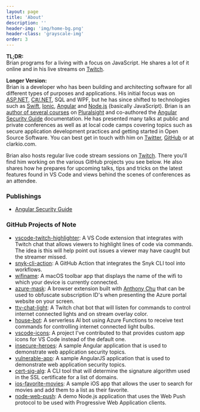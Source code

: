 ```yaml
---
layout: page
title: 'About'
description: ''
header-img: 'img/home-bg.png'
header-class: 'grayscale-img'
order: 3
---
```


**TL;DR:**<br/>
Brian programs for a living with a focus on JavaScript. He shares a lot of it online and in his live streams on <a href="https://twitch.tv/clarkio">Twitch</a>.

**Longer Version:**<br/>
Brian is a developer who has been building and architecting software for all different types of purposes and applications. His initial focus was on <a href="https://www.asp.net/">ASP.NET</a>, <a href="https://www.microsoft.com/net/">C#/.NET</a>, SQL and WPF, but he has since shifted to technologies such as <a href="https://swift.org/getting-started/">Swift</a>, <a href="http://ionicframework.com/">Ionic</a>, <a href="https://angular.io/">Angular</a> and <a href="https://nodejs.org">Node.js</a> (basically JavaScript). Brian is an <a href="https://www.pluralsight.com/authors/brian-clark">author of several courses</a> on <a href="https://www.pluralsight.com/">Pluralsight</a> and co-authored the <a href="https://angular.io/docs/ts/latest/guide/security.html">Angular Security Guide</a> documentation. He has presented many talks at public and private conferences as well as at local code camps covering topics such as secure application development practices and getting started in Open Source Software. You can best get in touch with him on <a href="https://twitter.com/_clarkio">Twitter</a>, <a href="https://github.com/clarkio">GitHub</a> or at clarkio.com.

Brian also hosts regular live code stream sessions on <a href="https://twitch.tv/clarkio">Twitch</a>. There you'll find him working on the various GitHub projects you see below. He also shares how he prepares for upcoming talks, tips and tricks on the latest features found in VS Code and views behind the scenes of conferences as an attendee.

### Publishings

- [Angular Security Guide](https://angular.io/docs/ts/latest/guide/security.html)

### GitHub Projects of Note

- [vscode-twitch-highlighter](https://github.com/clarkio/vscode-twitch-highlighter): A VS Code extension that integrates with Twitch chat that allows viewers to highlight lines of code via commands. The idea is this will help point out issues a viewer may have caught but the streamer missed.
- [snyk-cli-action](https://github.com/clarkio/snyk-cli-action): A GitHub Action that integrates the Snyk CLI tool into workflows.
- [wifiname](https://github.com/clarkio/macos-wifiname): A macOS toolbar app that displays the name of the wifi to which your device is currently connected.
- [azure-mask](https://github.com/clarkio/azure-mask): A browser extension built with [Anthony Chu](https:twitter.com/nthonychu) that can be used to obfuscate subscription ID's when presenting the Azure portal website on your screen.
- [ttv-chat-light](https://github.com/clarkio/ttv-chat-light): A Twitch chat bot that will listen for commands to control internet connected lights and on stream overlay color.
- [house-bot](https://github.com/clarkio/house-bot): A serverless AI bot using Azure Functions to receive text commands for controlling internet connected light bulbs.
- [vscode-icons](https://github.com/dhanishgajjar/vscode-icons): A project I've contributed to that provides custom app icons for VS Code instead of the default one.
- [insecure-heroes](https://github.com/Azure-Samples/angular-cosmosdb/tree/insecure-heroes): A sample Angular application that is used to demonstrate web application security topics.
- [vulnerable-app](https://github.com/clarkio/vulnerable-app): A sample AngularJS application that is used to demonstrate web application security topics.
- [cert-sig-alg](https://github.com/clarkio/cert-sig-alg): A CLI tool that will determine the signature algorithm used in the SSL certificate for a list of domains.
- [ios-favorite-movies](https://github.com/clarkio/ios-favorite-movies): A sample iOS app that allows the user to search for movies and add them to a list as their favorite.
- [node-web-push](https://github.com/clarkio/node-web-push): A demo Node.js application that uses the Web Push protocol to be used with Progressive Web Application clients.
